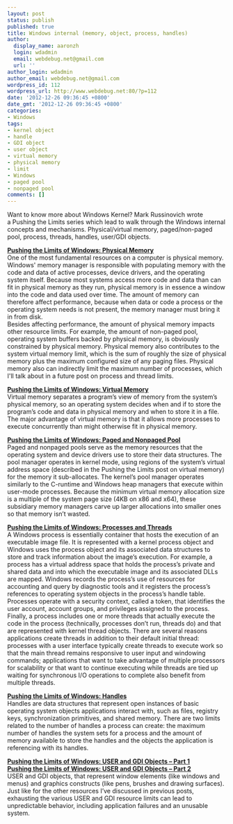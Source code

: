 ```yaml
---
layout: post
status: publish
published: true
title: Windows internal (memory, object, process, handles)
author:
  display_name: aaronzh
  login: wdadmin
  email: webdebug.net@gmail.com
  url: ''
author_login: wdadmin
author_email: webdebug.net@gmail.com
wordpress_id: 112
wordpress_url: http://www.webdebug.net:80/?p=112
date: '2012-12-26 09:36:45 +0800'
date_gmt: '2012-12-26 09:36:45 +0800'
categories:
- Windows
tags:
- kernel object
- handle
- GDI object
- user object
- virtual memory
- physical memory
- limit
- Windows
- paged pool
- nonpaged pool
comments: []
---
```

<p>Want to know more about Windows Kernel? Mark&nbsp;Russinovich wrote a&nbsp;Pushing the Limits series which lead to walk through the Windows internal concepts and mechanisms. Physical/virtual memory, paged/non-paged pool, process, threads, handles, user/GDI objects.</p>
<p><strong><a href="http://blogs.technet.com/markrussinovich/archive/2008/07/21/3092070.aspx" target="_blank">Pushing the Limits of Windows: Physical Memory</a></strong><br />
One of the most fundamental resources on a computer is physical memory. Windows' memory manager is responsible with populating memory with the code and data of active processes, device drivers, and the operating system itself. Because most systems access more code and data than can fit in physical memory as they run, physical memory is in essence a window into the code and data used over time. The amount of memory can therefore affect performance, because when data or code a process or the operating system needs is not present, the memory manager must bring it in from disk.<br />
Besides affecting performance, the amount of physical memory impacts other resource limits. For example, the amount of non-paged pool, operating system buffers backed by physical memory, is obviously constrained by physical memory. Physical memory also contributes to the system virtual memory limit, which is the sum of roughly the size of physical memory plus the maximum configured size of any paging files. Physical memory also can indirectly limit the maximum number of processes, which I'll talk about in a future post on process and thread limits.</p>
<!--more-->
<p><strong><a href="http://blogs.technet.com/markrussinovich/archive/2008/11/17/3155406.aspx" target="_blank">Pushing the Limits of Windows: Virtual Memory</a></strong><br />
Virtual memory separates a program&rsquo;s view of memory from the system&rsquo;s physical memory, so an operating system decides when and if to store the program&rsquo;s code and data in physical memory and when to store it in a file. The major advantage of virtual memory is that it allows more processes to execute concurrently than might otherwise fit in physical memory.</p>
<p><strong><a href="http://blogs.technet.com/markrussinovich/archive/2009/03/26/3211216.aspx">Pushing the Limits of Windows: Paged and Nonpaged Pool</a></strong><br />
Paged and nonpaged pools serve as the memory resources that the operating system and device drivers use to store their data structures. The pool manager operates in kernel mode, using regions of the system&rsquo;s virtual address space (described in the Pushing the Limits post on virtual memory) for the memory it sub-allocates. The kernel&rsquo;s pool manager operates similarly to the C-runtime and Windows heap managers that execute within user-mode processes. Because the minimum virtual memory allocation size is a multiple of the system page size (4KB on x86 and x64), these subsidiary memory managers carve up larger allocations into smaller ones so that memory isn&rsquo;t wasted.</p>
<p><strong><a href="http://blogs.technet.com/markrussinovich/archive/2009/07/08/3261309.aspx">Pushing the Limits of Windows: Processes and Threads</a></strong><br />
A Windows process is essentially container that hosts the execution of an executable image file. It is represented with a kernel process object and Windows uses the process object and its associated data structures to store and track information about the image&rsquo;s execution. For example, a process has a virtual address space that holds the process&rsquo;s private and shared data and into which the executable image and its associated DLLs are mapped. Windows records the process&rsquo;s use of resources for accounting and query by diagnostic tools and it registers the process&rsquo;s references to operating system objects in the process&rsquo;s handle table. Processes operate with a security context, called a token, that identifies the user account, account groups, and privileges assigned to the process.<br />
Finally, a process includes one or more threads that actually execute the code in the process (technically, processes don&rsquo;t run, threads do) and that are represented with kernel thread objects. There are several reasons applications create threads in addition to their default initial thread: processes with a user interface typically create threads to execute work so that the main thread remains responsive to user input and windowing commands; applications that want to take advantage of multiple processors for scalability or that want to continue executing while threads are tied up waiting for synchronous I/O operations to complete also benefit from multiple threads.</p>
<p><strong><a href="http://blogs.technet.com/markrussinovich/archive/2009/09/29/3283844.aspx">Pushing the Limits of Windows: Handles</a></strong><br />
Handles are data structures that represent open instances of basic operating system objects applications interact with, such as files, registry keys, synchronization primitives, and shared memory. There are two limits related to the number of handles a process can create: the maximum number of handles the system sets for a process and the amount of memory available to store the handles and the objects the application is referencing with its handles.</p>
<p><strong><a href="http://blogs.technet.com/markrussinovich/archive/2010/02/24/3315174.aspx">Pushing the Limits of Windows: USER and GDI Objects &ndash; Part 1</a></strong><br />
<strong> <a href="http://blogs.technet.com/markrussinovich/archive/2010/03/31/3322423.aspx">Pushing the Limits of Windows: USER and GDI Objects &ndash; Part 2</a></strong><br />
USER and GDI objects, that represent window elements (like windows and menus) and graphics constructs (like pens, brushes and drawing surfaces). Just like for the other resources I&rsquo;ve discussed in previous posts, exhausting the various USER and GDI resource limits can lead to unpredictable behavior, including application failures and an unusable system.</p>
